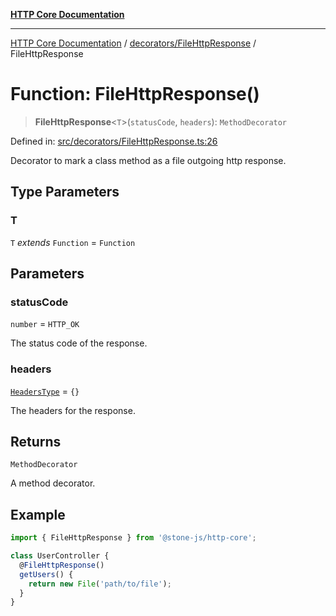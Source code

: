 [**HTTP Core Documentation**](../../../README.md)

***

[HTTP Core Documentation](../../../README.md) / [decorators/FileHttpResponse](../README.md) / FileHttpResponse

# Function: FileHttpResponse()

> **FileHttpResponse**\<`T`\>(`statusCode`, `headers`): `MethodDecorator`

Defined in: [src/decorators/FileHttpResponse.ts:26](https://github.com/stonemjs/http-core/blob/6577700bdede2420a5df45a338635c35547070ea/src/decorators/FileHttpResponse.ts#L26)

Decorator to mark a class method as a file outgoing http response.

## Type Parameters

### T

`T` *extends* `Function` = `Function`

## Parameters

### statusCode

`number` = `HTTP_OK`

The status code of the response.

### headers

[`HeadersType`](../../../declarations/type-aliases/HeadersType.md) = `{}`

The headers for the response.

## Returns

`MethodDecorator`

A method decorator.

## Example

```typescript
import { FileHttpResponse } from '@stone-js/http-core';

class UserController {
  @FileHttpResponse()
  getUsers() {
    return new File('path/to/file');
  }
}
```
